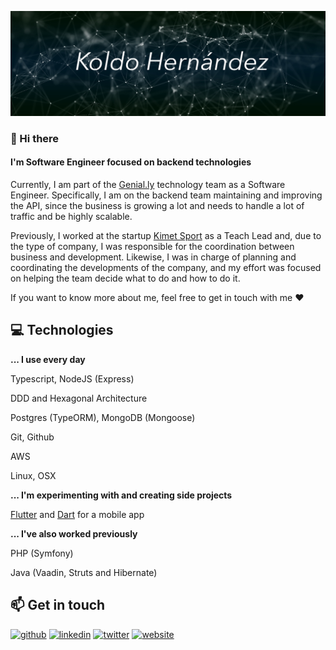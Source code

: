 ![I'm Software Engineer focused on backend technologies](./assets/background.png)



### 👋 Hi there 

#### I'm Software Engineer focused on backend technologies

Currently, I am part of the [Genial.ly](https://genial.ly) technology team as a Software Engineer. Specifically, I am on the backend team maintaining and improving the API, since the business is growing a lot and needs to handle a lot of traffic and be highly scalable.

Previously, I worked at the startup [Kimet Sport](https://www.kimetsport.com) as a Teach Lead and, due to the type of company, I was responsible for the coordination between business and development. Likewise, I was in charge of planning and coordinating the developments of the company, and my effort was focused on helping the team decide what to do and how to do it.

If you want to know more about me, feel free to get in touch with me ❤️



## 💻 Technologies

**... I use every day**

Typescript, NodeJS (Express)

DDD and Hexagonal Architecture

Postgres (TypeORM), MongoDB (Mongoose)

Git, Github

AWS

Linux, OSX



**... I'm experimenting with and creating side projects**

[Flutter](https://flutter.dev/) and [Dart](https://dart.dev/) for a mobile app



**... I've also worked previously**

PHP (Symfony)

Java (Vaadin, Struts and Hibernate)



## 📫 Get in touch 

[<img src='https://cdn.jsdelivr.net/npm/simple-icons@3.0.1/icons/github.svg' alt='github' height='20'>](https://github.com/koldohernandez)  [<img src='https://cdn.jsdelivr.net/npm/simple-icons@3.0.1/icons/linkedin.svg' alt='linkedin' height='20'>](https://www.linkedin.com/in/koldohernandez/)  [<img src='https://cdn.jsdelivr.net/npm/simple-icons@3.0.1/icons/twitter.svg' alt='twitter' height='20'>](https://twitter.com/koldo)  [<img src='https://cdn.jsdelivr.net/npm/simple-icons@3.0.1/icons/icloud.svg' alt='website' height='20'>](https://koldo.dev)  
